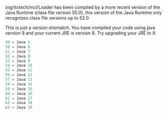  org/itxtech/mcl/Loader has been compiled by a more recent version of the Java Runtime (class file version 55.0), this version of the Java Runtime only recognizes class file versions up to 52.0


This is just a version mismatch. You have compiled your code using java version 9 and your current JRE is version 8. Try upgrading your JRE to 9.

```java
49 = Java 5
50 = Java 6
51 = Java 7
52 = Java 8
53 = Java 9
54 = Java 10
55 = Java 11
56 = Java 12
57 = Java 13
58 = Java 14
59 = Java 15
60 = Java 16
61 = Java 17
62 = Java 18
63 = Java 19
```